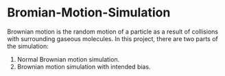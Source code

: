 # Bromian-Motion-Simulation
Brownian motion is the random motion of a particle as a result of collisions with surrounding gaseous molecules.
In this project, there are two parts of the simulation:
1. Normal Brownian motion simulation.
2. Brownian motion simulation with intended bias.